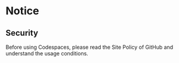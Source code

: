 # Notice

## Security
Before using Codespaces, please read the Site Policy of GitHub and understand the usage conditions.
